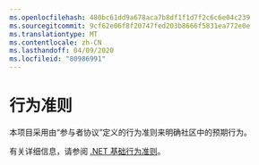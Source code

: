 ```yaml
---
ms.openlocfilehash: 480bc61dd9a678aca7b8df1f1d7f2c6c6e04c239
ms.sourcegitcommit: 9cf62e06f8f20747fed203b8666f5831ea772e0e
ms.translationtype: MT
ms.contentlocale: zh-CN
ms.lasthandoff: 04/09/2020
ms.locfileid: "80986991"
---
```

# <a name="code-of-conduct"></a>行为准则

本项目采用由“参与者协议”定义的行为准则来明确社区中的预期行为。

有关详细信息，请参阅 [.NET 基础行为准则](https://dotnetfoundation.org/code-of-conduct)。
